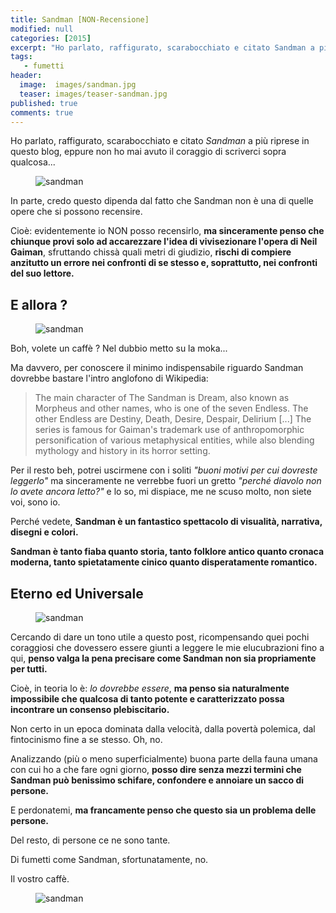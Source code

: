 ```yaml
---
title: Sandman [NON-Recensione]
modified: null
categories: [2015]
excerpt: "Ho parlato, raffigurato, scarabocchiato e citato Sandman a più riprese in questo blog, eppure non ho mai avuto il coraggio di scriverci sopra qualcosa."
tags: 
   - fumetti
header:  
  image:  images/sandman.jpg
  teaser: images/teaser-sandman.jpg
published: true
comments: true
---
```


Ho parlato, raffigurato, scarabocchiato e citato _Sandman_ a più riprese in questo blog, eppure non ho mai avuto il coraggio di scriverci sopra qualcosa...

<figure>
<img src='https://3.bp.blogspot.com/-Pu3kO6s4n6E/VicgbwWAjFI/AAAAAAAANEs/IlPKFPedVMQ/s1600/lucifer.jpg' alt='sandman'>
</figure>

In parte, credo questo dipenda dal fatto che Sandman non è una di quelle opere che si possono recensire.

Cioè: evidentemente io NON posso recensirlo, **ma sinceramente penso che chiunque provi solo ad accarezzare l'idea di vivisezionare l'opera di Neil Gaiman**, sfruttando chissà quali metri di giudizio, **rischi di compiere anzitutto un errore nei confronti di se stesso e, soprattutto, nei confronti del suo lettore.**

## E allora ?

<figure>
<img src='https://2.bp.blogspot.com/-1BO4U37K3HA/VicfU4VDl8I/AAAAAAAANEU/R5N-XZWiNjM/s1600/sandman.jpg' alt='sandman'>
</figure>

Boh, volete un caffè ? Nel dubbio metto su la moka...

Ma davvero, per conoscere il minimo indispensabile riguardo Sandman dovrebbe bastare l'intro anglofono di Wikipedia:

> The main character of The Sandman is Dream, also known as Morpheus and other names, who is one of the seven Endless. The other Endless are Destiny, Death, Desire, Despair, Delirium [...] The series is famous for Gaiman's trademark use of anthropomorphic personification of various metaphysical entities, while also blending mythology and history in its horror setting.

Per il resto beh, potrei uscirmene con i soliti _"buoni motivi per cui dovreste leggerlo"_ ma sinceramente ne verrebbe fuori un gretto _"perché diavolo non lo avete ancora letto?"_ e lo so, mi dispiace, me ne scuso molto, non siete voi, sono io.

Perché vedete, **Sandman è un fantastico spettacolo di visualità, narrativa, disegni e colori.**

**Sandman è tanto fiaba quanto storia, tanto folklore antico quanto cronaca moderna, tanto spietatamente cinico quanto disperatamente romantico.**

## Eterno ed Universale

<figure>
<img src='https://1.bp.blogspot.com/-UVFHpgskOpc/VicfgeKaScI/AAAAAAAANEc/p1oNVlZRj0k/s1600/sandman2.jpg' alt='sandman'>
</figure>

Cercando di dare un tono utile a questo post, ricompensando quei pochi coraggiosi che dovessero essere giunti a leggere le mie elucubrazioni fino a qui, **penso valga la pena precisare come Sandman non sia propriamente per tutti.**

Cioè, in teoria lo è: _lo dovrebbe essere_, **ma penso sia naturalmente impossibile che qualcosa di tanto potente e caratterizzato possa incontrare un consenso plebiscitario.**

Non certo in un epoca dominata dalla velocità, dalla povertà polemica, dal fintocinismo fine a se stesso. Oh, no.

Analizzando (più o meno superficialmente) buona parte della fauna umana con cui ho a che fare ogni giorno, **posso dire senza mezzi termini che Sandman può benissimo schifare, confondere e annoiare un sacco di persone.**

E perdonatemi, **ma francamente penso che questo sia un problema delle persone.**

Del resto, di persone ce ne sono tante.

Di fumetti come Sandman, sfortunatamente, no.

Il vostro caffè.

<figure>
<img src='https://3.bp.blogspot.com/-pXH2kmU0w4g/VicglgJKEXI/AAAAAAAANE0/cDe1n75LSZA/s1600/Death_%2528DC_Comics%2529.jpg' alt='sandman'>
</figure>